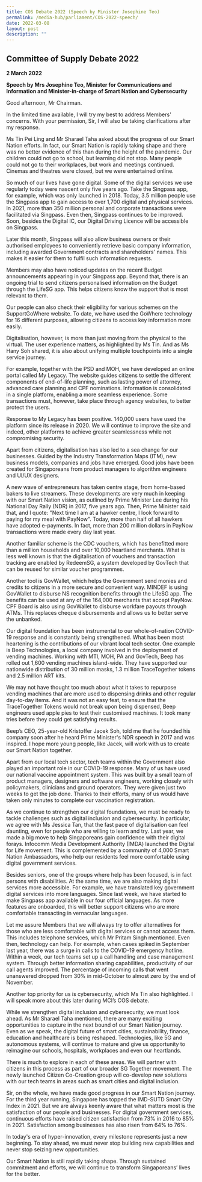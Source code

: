 ```yaml
---
title: COS Debate 2022 (Speech by Minister Josephine Teo)
permalink: /media-hub/parliament/COS-2022-speech/
date: 2022-03-08
layout: post
description: ""
---
```

## Committee of Supply Debate 2022

**2 March 2022**

**Speech by Mrs Josephine Teo, Minister for Communications and Information and Minister-in-charge of Smart Nation and Cybersecurity**

Good afternoon, Mr Chairman. 

In the limited time available, I will try my best to address Members' concerns. With your permission, Sir, I will also be taking clarifications after my response.

Ms Tin Pei Ling and Mr Sharael Taha asked about the progress of our Smart Nation efforts. In fact, our Smart Nation is rapidly taking shape and there was no better evidence of this than during the height of the pandemic. Our children could not go to school, but learning did not stop. Many people could not go to their workplaces, but work and meetings continued. Cinemas and theatres were closed, but we were entertained online.

So much of our lives have gone digital. Some of the digital services we use regularly today were nascent only five years ago. Take the Singpass app, for example, which was only launched in 2018. Today, 3.5 million people use the Singpass app to gain access to over 1,700 digital and physical services. In 2021, more than 350 million personal and corporate transactions were facilitated via Singpass. Even then, Singpass continues to be improved. Soon, besides the Digital IC, our Digital Driving Licence will be accessible on Singpass.

Later this month, Singpass will also allow business owners or their authorised employees to conveniently retrieve basic company information, including awarded Government contracts and shareholders' names. This makes it easier for them to fulfil such information requests.

Members may also have noticed updates on the recent Budget announcements appearing in your Singpass app. Beyond that, there is an ongoing trial to send citizens personalised information on the Budget through the LifeSG app. This helps citizens know the support that is most relevant to them.

Our people can also check their eligibility for various schemes on the SupportGoWhere website. To date, we have used the GoWhere technology for 16 different purposes, allowing citizens to access key information more easily.

Digitalisation, however, is more than just moving from the physical to the virtual. The user experience matters, as highlighted by Ms Tin. And as Ms Hany Soh shared, it is also about unifying multiple touchpoints into a single service journey.

For example, together with the PSD and MOH, we have developed an online portal called My Legacy. The website guides citizens to settle the different components of end-of-life planning, such as lasting power of attorney, advanced care planning and CPF nominations. Information is consolidated in a single platform, enabling a more seamless experience. Some transactions must, however, take place through agency websites, to better protect the users.

Response to My Legacy has been positive. 140,000 users have used the platform since its release in 2020. We will continue to improve the site and indeed, other platforms to achieve greater seamlessness while not compromising security.

Apart from citizens, digitalisation has also led to a sea change for our businesses. Guided by the Industry Transformation Maps (ITM), new business models, companies and jobs have emerged. Good jobs have been created for Singaporeans from product managers to algorithm engineers and UI/UX designers.

A new wave of entrepreneurs has taken centre stage, from home-based bakers to live streamers. These developments are very much in keeping with our Smart Nation vision, as outlined by Prime Minister Lee during his National Day Rally (NDR) in 2017, five years ago. Then, Prime Minister said that, and I quote: "Next time I am at a hawker centre, I look forward to paying for my meal with PayNow". Today, more than half of all hawkers have adopted e-payments. In fact, more than 200 million dollars in PayNow transactions were made every day last year.

Another familiar scheme is the CDC vouchers, which has benefitted more than a million households and over 10,000 heartland merchants. What is less well known is that the digitalisation of vouchers and transaction tracking are enabled by RedeemSG, a system developed by GovTech that can be reused for similar voucher programmes.

Another tool is GovWallet, which helps the Government send monies and credits to citizens in a more secure and convenient way. MINDEF is using GovWallet to disburse NS recognition benefits through the LifeSG app. The benefits can be used at any of the 164,000 merchants that accept PayNow. CPF Board is also using GovWallet to disburse workfare payouts through ATMs. This replaces cheque disbursements and allows us to better serve the unbanked.

Our digital foundation has been instrumental to our whole-of-nation COVID-19 response and is constantly being strengthened. What has been most heartening is the contributions of our vibrant local tech sector. One example is Beep Technologies, a local company involved in the deployment of vending machines. Working with MTI, MOH, PA and GovTech, Beep has rolled out 1,600 vending machines island-wide. They have supported our nationwide distribution of 30 million masks, 1.3 million TraceTogether tokens and 2.5 million ART kits.

We may not have thought too much about what it takes to repurpose vending machines that are more used to dispensing drinks and other regular day-to-day items. And it was not an easy feat, to ensure that the TraceTogether Tokens would not break upon being dispensed, Beep engineers used apple pies to test their customised machines. It took many tries before they could get satisfying results.

Beep’s CEO, 25-year-old Kristoffer Jacek Soh, told me that he founded his company soon after he heard Prime Minister's NDR speech in 2017 and was inspired. I hope more young people, like Jacek, will work with us to create our Smart Nation together.

Apart from our local tech sector, tech teams within the Government also played an important role in our COVID-19 response. Many of us have used our national vaccine appointment system. This was built by a small team of product managers, designers and software engineers, working closely with policymakers, clinicians and ground operators. They were given just two weeks to get the job done. Thanks to their efforts, many of us would have taken only minutes to complete our vaccination registration.

As we continue to strengthen our digital foundations, we must be ready to tackle challenges such as digital inclusion and cybersecurity. In particular, we agree with Ms Jessica Tan, that the fast pace of digitalisation can feel daunting, even for people who are willing to learn and try. Last year, we made a big move to help Singaporeans gain confidence with their digital forays. Infocomm Media Development Authority (IMDA) launched the Digital for Life movement. This is complemented by a community of 4,000 Smart Nation Ambassadors, who help our residents feel more comfortable using digital government services.

Besides seniors, one of the groups where help has been focused, is in fact persons with disabilities. At the same time, we are also making digital services more accessible. For example, we have translated key government digital services into more languages. Since last week, we have started to make Singpass app available in our four official languages. As more features are onboarded, this will better support citizens who are more comfortable transacting in vernacular languages.

Let me assure Members that we will always try to offer alternatives for those who are less comfortable with digital services or cannot access them. This includes telephone services, which Mr Pritam Singh mentioned. Even then, technology can help. For example, when cases spiked in September last year, there was a surge in calls to the COVID-19 emergency hotline. Within a week, our tech teams set up a call handling and case management system. Through better information sharing capabilities, productivity of our call agents improved. The percentage of incoming calls that went unanswered dropped from 30% in mid-October to almost zero by the end of November.

Another top priority for us is cybersecurity, which Ms Tin also highlighted. I will speak more about this later during MCI’s COS debate.

While we strengthen digital inclusion and cybersecurity, we must look ahead. As Mr Sharael Taha mentioned, there are many exciting opportunities to capture in the next bound of our Smart Nation journey. Even as we speak, the digital future of smart cities, sustainability, finance, education and healthcare is being reshaped. Technologies, like 5G and autonomous systems, will continue to mature and give us opportunity to reimagine our schools, hospitals, workplaces and even our heartlands.

There is much to explore in each of these areas. We will partner with citizens in this process as part of our broader SG Together movement. The newly launched Citizen Co-Creation group will co-develop new solutions with our tech teams in areas such as smart cities and digital inclusion.

Sir, on the whole, we have made good progress in our Smart Nation journey. For the third year running, Singapore has topped the IMD-SUTD Smart City Index in 2021. But we are always keenly aware that what matters most is the satisfaction of our people and businesses. For digital government services, continuous efforts have raised citizen satisfaction from 73% in 2016 to 85% in 2021. Satisfaction among businesses has also risen from 64% to 76%.

In today's era of hyper-innovation, every milestone represents just a new beginning. To stay ahead, we must never stop building new capabilities and never stop seizing new opportunities.

Our Smart Nation is still rapidly taking shape. Through sustained commitment and efforts, we will continue to transform Singaporeans’ lives for the better.